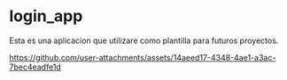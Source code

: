 # login_app
Esta es una aplicacion que utilizare como plantilla para futuros proyectos.

https://github.com/user-attachments/assets/14aeed17-4348-4ae1-a3ac-7bec4eadfe1d

